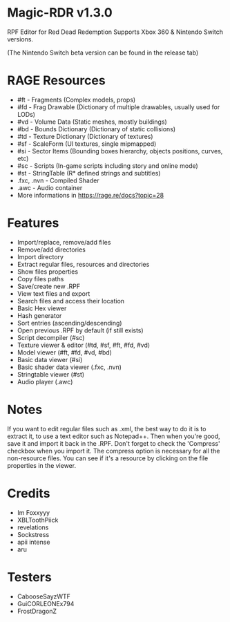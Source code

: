 # Magic-RDR v1.3.0

RPF Editor for Red Dead Redemption
Supports Xbox 360 & Nintendo Switch versions.

(The Nintendo Switch beta version can be found in the release tab)

# RAGE Resources
- #ft - Fragments (Complex models, props)
- #fd - Frag Drawable (Dictionary of multiple drawables, usually used for LODs)
- #vd - Volume Data (Static meshes, mostly buildings)
- #bd - Bounds Dictionary (Dictionary of static collisions)
- #td - Texture Dictionary (Dictionary of textures)
- #sf - ScaleForm (UI textures, single mipmapped)
- #si - Sector Items (Bounding boxes hierarchy, objects positions, curves, etc)
- #sc - Scripts (In-game scripts including story and online mode)
- #st - StringTable (R* defined strings and subtitles)
- .fxc, .nvn - Compiled Shader
- .awc - Audio container
- More informations in https://rage.re/docs?topic=28

# Features
 - Import/replace, remove/add files
 - Remove/add directories
 - Import directory
 - Extract regular files, resources and directories
 - Show files properties
 - Copy files paths
 - Save/create new .RPF
 - View text files and export
 - Search files and access their location
 - Basic Hex viewer
 - Hash generator
 - Sort entries (ascending/descending)
 - Open previous .RPF by default (if still exists)
 - Script decompiler (#sc)
 - Texture viewer & editor (#td, #sf, #ft, #fd, #vd)
 - Model viewer (#ft, #fd, #vd, #bd)
 - Basic data viewer (#si)
 - Basic shader data viewer (.fxc, .nvn)
 - Stringtable viewer (#st)
 - Audio player (.awc)

# Notes
If you want to edit regular files such as .xml, the best way to do it is to extract it, to use a text editor such as Notepad++. Then when you're good, save it and import it back in the .RPF. Don't forget to check the 'Compress' checkbox when you import it.
The compress option is necessary for all the non-resource files. You can see if it's a resource by clicking on the file properties in the viewer.

# Credits
- Im Foxxyyy
- XBLToothPiick
- revelations
- Sockstress
- apii intense
- aru

# Testers
- CabooseSayzWTF
- GuiCORLEONEx794
- FrostDragonZ
